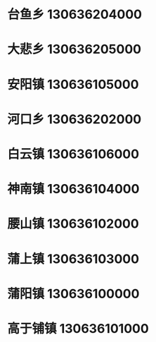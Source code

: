 # 台鱼乡 130636204000
# 大悲乡 130636205000
# 安阳镇 130636105000
# 河口乡 130636202000
# 白云镇 130636106000
# 神南镇 130636104000
# 腰山镇 130636102000
# 蒲上镇 130636103000
# 蒲阳镇 130636100000
# 高于铺镇 130636101000
